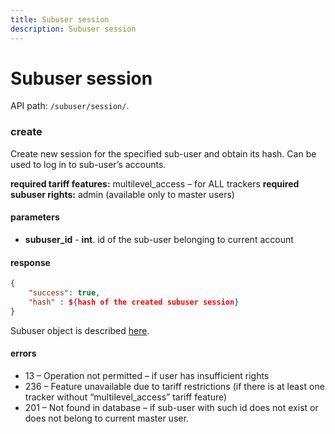 ```yaml
---
title: Subuser session
description: Subuser session
---
```


# Subuser session

API path: `/subuser/session/`.

### create

Create new session for the specified sub-user and obtain its hash. Can be used to log in to sub-user’s accounts.

**required tariff features:** multilevel_access – for ALL trackers
**required subuser rights:** admin (available only to master users)

#### parameters

* **subuser_id** - **int**. id of the sub-user belonging to current account

#### response

```json
{
    "success": true,
    "hash" : ${hash of the created subuser session}
}
```

Subuser object is described [here](index.md#sub-user-object-structure).

#### errors

*   13 – Operation not permitted – if user has insufficient rights
*   236 – Feature unavailable due to tariff restrictions (if there is at least one tracker without “multilevel_access” tariff feature)
*   201 – Not found in database – if sub-user with such id does not exist or does not belong to current master user.

